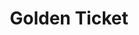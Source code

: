 ---
inv_num: 2008-007
add_credit:
url: 2008-007-golden-ticket
title: Golden Ticket
year: '2008'
display_year: '2008'
medium:
dims:
pitch: As part of a Frieze commission, I had them send out candy bars to all galleries
  who were unsuccessful in their application to their fair, ... one had a golden ticket,
  and that gallery got a free booth.
ps:
live_url:
youtube:
related_code:
subheading:
download:
commission: Frieze Art Fair
layout: things-i-made
---